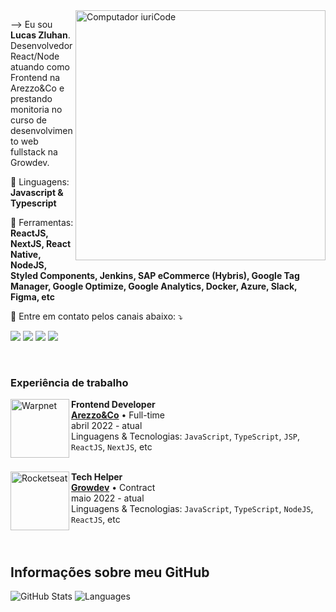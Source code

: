 <img src="https://raw.githubusercontent.com/MicaelliMedeiros/micaellimedeiros/master/image/computer-illustration.png" min-width="400px" max-width="400px" width="400px" align="right" alt="Computador iuriCode">

<p align="left"> 
  --> Eu sou <b>Lucas Zluhan</b>.<br>
  Desenvolvedor React/Node atuando como Frontend na Arezzo&Co e prestando monitoria no curso de desenvolvimento web fullstack na Growdev.
</p>

<p align="left">
  🦄 Linguagens: <strong>Javascript & Typescript</strong>
</p>

<p align="left">
  💼 Ferramentas: <strong>ReactJS, NextJS, React Native, NodeJS, Styled Components, Jenkins, SAP eCommerce (Hybris), Google Tag Manager, Google Optimize, Google Analytics, Docker, Azure, Slack, Figma, etc</strong>
</p>

<p align="left">
  💌 Entre em contato pelos canais abaixo: ⤵️
</p>

<p align="left">
  <a href="mailto:lszluhan93@gmail.com" alt="Gmail" target="_blank">
  <img src="https://img.shields.io/badge/-Gmail-FF0000?style=flat-square&labelColor=FF0000&logo=gmail&logoColor=white&link=mailto:lszluhan93@gmail.com" /></a>

  <a href="https://www.linkedin.com/in/lszluhan/" alt="Linkedin" target="_blank">
  <img src="https://img.shields.io/badge/-Linkedin-0e76a8?style=flat-square&logo=Linkedin&logoColor=white&link=https://www.linkedin.com/in/lszluhan/" /></a>

  <a href="https://wa.me/5551998716255" alt="WhatsApp" target="_blank">
  <img src="https://img.shields.io/badge/-WhatsApp-25d366?style=flat-square&labelColor=25d366&logo=whatsapp&logoColor=white&link=https://wa.me/5551998716255"/></a>

  <a href="https://www.instagram.com/lszluhan" alt="Instagram" target="_blank">
  <img src="https://img.shields.io/badge/-Instagram-DF0174?style=flatsquare&labelColor=DF0174&logo=instagram&logoColor=white&link=https://www.instagram.com/lszluhan"/></a>
</p>  
<br/>

### Experiência de trabalho

[<img align="left" height="94px" width="94px" alt="Warpnet" src="https://cdn.discordapp.com/attachments/880987131160444968/1006710980857827328/download.png"/>](https://ri.arezzoco.com.br/en/)

**Frontend Developer** \
[**Arezzo&Co**](https://ri.arezzoco.com.br/en/) • Full-time \
abril 2022 - atual \
Linguagens & Tecnologias: `JavaScript`, `TypeScript`, `JSP`, `ReactJS`, `NextJS`, etc\
<br/>

[<img align="left" height="94px" width="94px" alt="Rocketseat" src="https://cdn.discordapp.com/attachments/880987131160444968/1006711704983457872/download_2.png"/>](https://www.growdev.com.br/)

**Tech Helper** \
[**Growdev**](https://www.growdev.com.br/) • Contract \
maio 2022 - atual \
Linguagens & Tecnologias: `JavaScript`, `TypeScript`, `NodeJS`, `ReactJS`, etc\
<br/>
<br/>

## Informações sobre meu GitHub
![GitHub Stats](https://github-readme-stats.vercel.app/api?username=lucaszluhan&show_icons=true)
![Languages](https://github-readme-stats.vercel.app/api/top-langs/?username=lucaszluhan&hide=html&layout=compact=true&theme=default)
